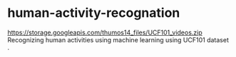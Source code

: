 # human-activity-recognation
https://storage.googleapis.com/thumos14_files/UCF101_videos.zip                     Recognizing human activities using machine learning using UCF101 dataset .
